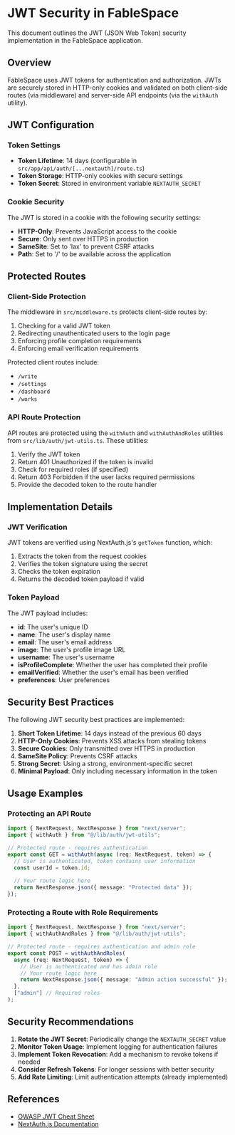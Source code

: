 # JWT Security in FableSpace

This document outlines the JWT (JSON Web Token) security implementation in the FableSpace application.

## Overview

FableSpace uses JWT tokens for authentication and authorization. JWTs are securely stored in HTTP-only cookies and validated on both client-side routes (via middleware) and server-side API endpoints (via the `withAuth` utility).

## JWT Configuration

### Token Settings

- **Token Lifetime**: 14 days (configurable in `src/app/api/auth/[...nextauth]/route.ts`)
- **Token Storage**: HTTP-only cookies with secure settings
- **Token Secret**: Stored in environment variable `NEXTAUTH_SECRET`

### Cookie Security

The JWT is stored in a cookie with the following security settings:

- **HTTP-Only**: Prevents JavaScript access to the cookie
- **Secure**: Only sent over HTTPS in production
- **SameSite**: Set to 'lax' to prevent CSRF attacks
- **Path**: Set to '/' to be available across the application

## Protected Routes

### Client-Side Protection

The middleware in `src/middleware.ts` protects client-side routes by:

1. Checking for a valid JWT token
2. Redirecting unauthenticated users to the login page
3. Enforcing profile completion requirements
4. Enforcing email verification requirements

Protected client routes include:
- `/write`
- `/settings`
- `/dashboard`
- `/works`

### API Route Protection

API routes are protected using the `withAuth` and `withAuthAndRoles` utilities from `src/lib/auth/jwt-utils.ts`. These utilities:

1. Verify the JWT token
2. Return 401 Unauthorized if the token is invalid
3. Check for required roles (if specified)
4. Return 403 Forbidden if the user lacks required permissions
5. Provide the decoded token to the route handler

## Implementation Details

### JWT Verification

JWT tokens are verified using NextAuth.js's `getToken` function, which:

1. Extracts the token from the request cookies
2. Verifies the token signature using the secret
3. Checks the token expiration
4. Returns the decoded token payload if valid

### Token Payload

The JWT payload includes:

- **id**: The user's unique ID
- **name**: The user's display name
- **email**: The user's email address
- **image**: The user's profile image URL
- **username**: The user's username
- **isProfileComplete**: Whether the user has completed their profile
- **emailVerified**: Whether the user's email has been verified
- **preferences**: User preferences

## Security Best Practices

The following JWT security best practices are implemented:

1. **Short Token Lifetime**: 14 days instead of the previous 60 days
2. **HTTP-Only Cookies**: Prevents XSS attacks from stealing tokens
3. **Secure Cookies**: Only transmitted over HTTPS in production
4. **SameSite Policy**: Prevents CSRF attacks
5. **Strong Secret**: Using a strong, environment-specific secret
6. **Minimal Payload**: Only including necessary information in the token

## Usage Examples

### Protecting an API Route

```typescript
import { NextRequest, NextResponse } from "next/server";
import { withAuth } from "@/lib/auth/jwt-utils";

// Protected route - requires authentication
export const GET = withAuth(async (req: NextRequest, token) => {
  // User is authenticated, token contains user information
  const userId = token.id;
  
  // Your route logic here
  return NextResponse.json({ message: "Protected data" });
});
```

### Protecting a Route with Role Requirements

```typescript
import { NextRequest, NextResponse } from "next/server";
import { withAuthAndRoles } from "@/lib/auth/jwt-utils";

// Protected route - requires authentication and admin role
export const POST = withAuthAndRoles(
  async (req: NextRequest, token) => {
    // User is authenticated and has admin role
    // Your route logic here
    return NextResponse.json({ message: "Admin action successful" });
  },
  ["admin"] // Required roles
);
```

## Security Recommendations

1. **Rotate the JWT Secret**: Periodically change the `NEXTAUTH_SECRET` value
2. **Monitor Token Usage**: Implement logging for authentication failures
3. **Implement Token Revocation**: Add a mechanism to revoke tokens if needed
4. **Consider Refresh Tokens**: For longer sessions with better security
5. **Add Rate Limiting**: Limit authentication attempts (already implemented)

## References

- [OWASP JWT Cheat Sheet](https://cheatsheetseries.owasp.org/cheatsheets/JSON_Web_Token_for_Java_Cheat_Sheet.html)
- [NextAuth.js Documentation](https://next-auth.js.org/)
